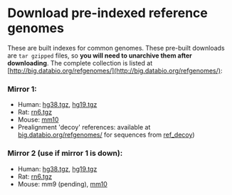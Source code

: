 # Download pre-indexed reference genomes

These are built indexes for common genomes. These pre-built downloads are `tar gzipped` files, so **you will need to unarchive them after downloading**. The complete collection is listed at [http://big.databio.org/refgenomes/](http://big.databio.org/refgenomes/):

### Mirror 1:

* Human: [hg38.tgz](http://big.databio.org/refgenomes/hg38.tgz), [hg19.tgz](http://big.databio.org/refgenomes/hg19.tgz)
* Rat: [rn6.tgz](http://big.databio.org/refgenomes/rn6.tgz)
* Mouse: [mm10](http://big.databio.org/refgenomes/mm10.tgz)
* Prealignment 'decoy' references: available at [big.databio.org/refgenomes/](http://big.databio.org/refgenomes/) for sequences from [ref_decoy](https://github.com/databio/ref_decoy))

### Mirror 2 (use if mirror 1 is down):

* Human: [hg38.tgz](http://cloud.databio.org/refgenomes/hg38.tgz), [hg19.tgz](http://cloud.databio.org/refgenomes/hg19.tgz)
* Rat: [rn6.tgz](http://cloud.databio.org/refgenomes/rn6.tgz)
* Mouse: mm9 (pending), [mm10](http://cloud.databio.org/refgenomes/mm10.tgz)
